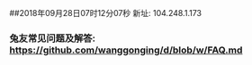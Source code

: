 ##2018年09月28日07时12分07秒 新址: 104.248.1.173
### 兔友常见问题及解答: https://github.com/wanggonging/d/blob/w/FAQ.md
